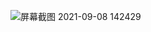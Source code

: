 ![屏幕截图 2021-09-08 142429](https://user-images.githubusercontent.com/90934619/140259699-0820a577-7b7f-4e99-a1c9-4567f3492f52.png)
